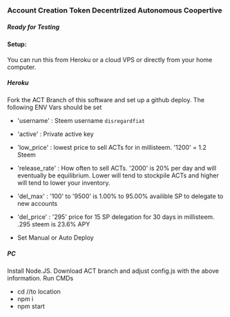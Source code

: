 ### Account Creation Token Decentrlized Autonomous Coopertive

##### Ready for Testing

#### Setup:

You can run this from Heroku or a cloud VPS or directly from your home computer.

##### Heroku

Fork the ACT Branch of this software and set up a github deploy.
The following ENV Vars should be set
* 'username' : Steem username `disregardfiat`
* 'active' : Private active key
* 'low_price' : lowest price to sell ACTs for in millisteem. '1200' = 1.2 Steem
* 'release_rate' : How often to sell ACTs. '2000' is 20% per day and will eventually be equilibrium. Lower will tend to stockpile ACTs and higher will tend to lower your inventory.
* 'del_max' : '100' to '9500' is 1.00% to 95.00% availible SP to delegate to new accounts
* 'del_price' : '295' price for 15 SP delegation for 30 days in millisteem. .295 steem is 23.6% APY

* Set Manual or Auto Deploy

##### PC

Install Node.JS. Download ACT branch and adjust config.js with the above information. Run CMDs

* cd //to location
* npm i
* npm start
